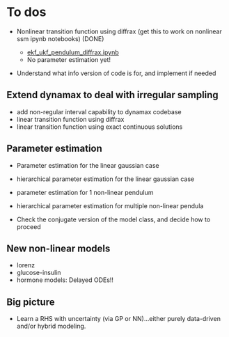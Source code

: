 # To dos

- Nonlinear transition function using diffrax (get this to work on nonlinear ssm ipynb notebooks) (DONE)
    - [ekf_ukf_pendulum_diffrax.ipynb](./notebooks/ekf_ukf_pendulum_diffrax.ipynb)
    - No parameter estimation yet!

- Understand what info version of code is for, and implement if needed
    
## Extend dynamax to deal with irregular sampling
- add non-regular interval capability to dynamax codebase
- linear transition function using diffrax
- linear transition function using exact continuous solutions

## Parameter estimation
- Parameter estimation for the linear gaussian case
- hierarchical parameter estimation for the linear gaussian case

- parameter estimation for 1 non-linear pendulum
- hierarchical parameter estimation for multiple non-linear pendula
- Check the conjugate version of the model class, and decide how to proceed

## New non-linear models
- lorenz
- glucose-insulin
- hormone models: Delayed ODEs!!

## Big picture
- Learn a RHS with uncertainty (via GP or NN)...either purely data-driven and/or hybrid modeling.
